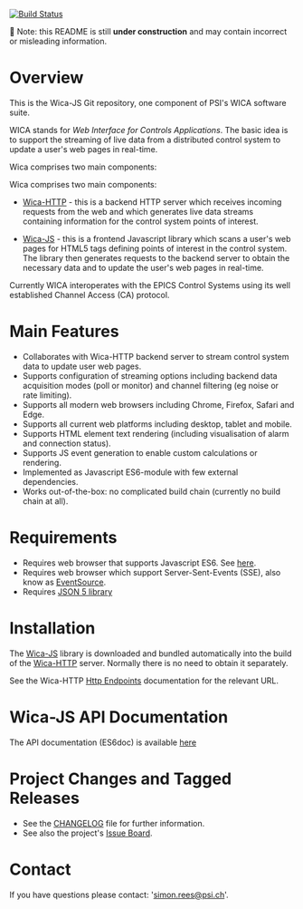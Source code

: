 [![Build Status](https://travis-ci.org/paulscherrerinstitute/wica-js.svg?branch=master)](https://travis-ci.org/paulscherrerinstitute/wica-js) 

:construction:
Note: this README is still **under construction** and may contain incorrect or misleading information.

# Overview

This is the Wica-JS Git repository, one component of PSI's WICA software suite. 
 
WICA stands for *Web Interface for Controls Applications*. The basic idea is to support the streaming of live data 
from a distributed control system to update a user's web pages in real-time.
 
Wica comprises two main components:

Wica comprises two main components:

* [Wica-HTTP](https://github.com/paulscherrerinstitute/wica-http) - this is a backend HTTP server which 
  receives incoming requests from the web and which generates live data streams containing information 
  for the control system points of interest.

* [Wica-JS](https://github.com/paulscherrerinstitute/wica-js) - this is a frontend Javascript library 
  which scans a user's web pages for HTML5 tags defining points of interest in the control system. The 
  library then generates requests to the backend server to obtain the necessary data and to update the 
  user's web pages in real-time.

Currently WICA interoperates with the EPICS Control Systems using its well established Channel Access (CA) protocol. 

# Main Features

* Collaborates with Wica-HTTP backend server to stream control system data to update user web pages.
* Supports configuration of streaming options including backend data acquisition modes (poll or monitor) and channel 
filtering (eg noise or rate limiting).
* Supports all modern web browsers including Chrome, Firefox, Safari and Edge.
* Supports all current web platforms including desktop, tablet and mobile.
* Supports HTML element text rendering (including visualisation of alarm and connection status).
* Supports JS event generation to enable custom calculations or rendering.
* Implemented as Javascript ES6-module with few external dependencies.
* Works out-of-the-box: no complicated build chain (currently no build chain at all).

# Requirements

   * Requires web browser that supports Javascript ES6. See [here](https://caniuse.com/#search=ECMAScript%202015%20(ES6)).
   * Requires web browser which support Server-Sent-Events (SSE), also know as [EventSource](https://caniuse.com/#feat=eventsource).
   * Requires [JSON 5 library](https://json5.org) 
   
   
# Installation

The [Wica-JS](https://github.com/paulscherrerinstitute/wica-js) library is downloaded and bundled automatically 
into the build of the [Wica-HTTP](https://github.com/paulscherrerinstitute/wica-http) server. Normally there is 
no need to obtain it separately.

See the Wica-HTTP [Http Endpoints]( https://github.com/paulscherrerinstitute/wica-http/blob/master/README.md#HTTP%20Endpoints) 
documentation for the relevant URL.

# Wica-JS API Documentation

The API documentation (ES6doc) is available [here](https://paulscherrerinstitute.github.io/wica-js/)

# Project Changes and Tagged Releases

* See the [CHANGELOG](CHANGELOG.md) file for further information.
* See also the project's [Issue Board](https://github.com/paulscherrerinstitute/wica-js/issues).

# Contact

If you have questions please contact: 'simon.rees@psi.ch'.
